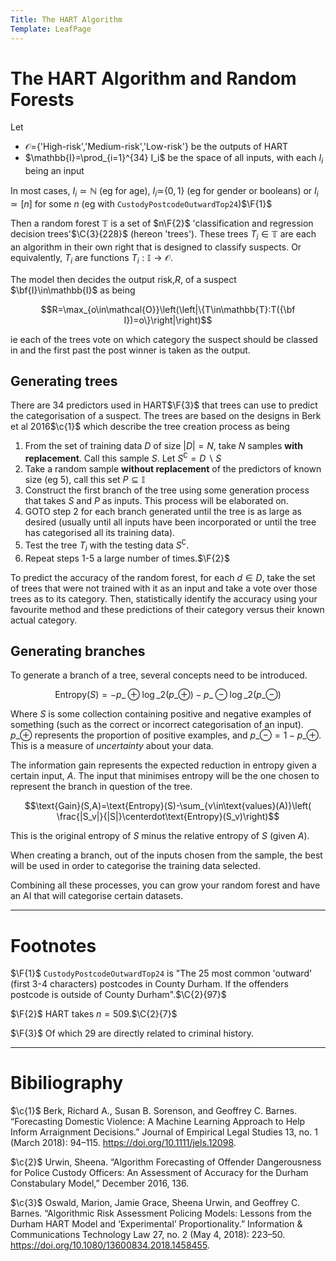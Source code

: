 ```yaml
---
Title: The HART Algorithm
Template: LeafPage
---
```


# The HART Algorithm and Random Forests
$\newcommand{\F}[1]{^{[\text{F}#1]}}$$\newcommand{\C}[2]{^{[#1\text{, p.#2}]}}$$\newcommand{\c}[1]{^{[#1]}}$$\newcommand{\Ci}[2]{^{[#1\text{, #2}]}}$

Let

* $\mathcal{O}=${'High-risk','Medium-risk','Low-risk'} be the outputs of HART
* $\mathbb{I}=\prod_{i=1}^{34} I_i$ be the space of all inputs, with each $I_i$ being an input

In most cases, $I_i\simeq\mathbb{N}$ (eg for age), $I_i\simeq${$0,1$} (eg for gender or booleans) or $I_i\simeq[n]$ for some $n$ (eg with ```CustodyPostcodeOutwardTop24```)$\F{1}$
 
Then a random forest $\mathbb{T}$ is a set of $n\F{2}$ 'classification and regression decision trees'$\C{3}{228}$ (hereon 'trees'). These trees $T_i\in\mathbb{T}$ are each an algorithm in their own right that is designed to classify suspects. Or equivalently,  $T_i$ are functions $T_i:\mathbb{I}\to\mathcal{O}$.

The model then decides the output risk,$R$, of a suspect $\bf{I}\in\mathbb{I}$ as being

$$R=\max_{o\in\mathcal{O}}\left(\left|\{T\in\mathbb{T}:T({\bf I})=o\}\right|\right)$$

ie each of the trees vote on which category the suspect should be classed in and the first past the post winner is taken as the output.

## Generating trees

There are 34 predictors used in HART$\F{3}$ that trees can use to predict the categorisation of a suspect. The trees are based on the designs in Berk et al 2016$\c{1}$ which describe the tree creation process as being

1. From the set of training data $D$ of size $|D|=N$, take $N$ samples **with replacement**. Call this sample $S$. Let $S^\complement=D\backslash S$
2. Take a random sample **without replacement** of the predictors of known size (eg 5), call this set $P\subseteq \mathbb{I}$
3. Construct the first branch of the tree using some generation process that takes $S$ and $P$ as inputs. This process will be elaborated on.
4. GOTO step 2 for each branch generated until the tree is as large as desired (usually until all inputs have been incorporated or until the tree has categorised all its training data).
5. Test the tree $T_i$ with the testing data $S^\complement$.
6. Repeat steps 1-5 a large number of times.$\F{2}$

To predict the accuracy of the random forest, for each $d\in D$, take the set of trees that were not trained with it as an input and take a vote over those trees as to its category. Then, statistically identify the accuracy using your favourite method and these predictions of their category versus their known actual category.

## Generating branches

To generate a branch of a tree, several concepts need to be introduced.

$$\text{Entropy}(S)=-p\_\oplus\log\_2(p\_\oplus)-p\_\ominus\log\_2(p\_\ominus)$$

Where $S$ is some collection containing positive and negative examples of something (such as the correct or incorrect categorisation of an input). $p\_\oplus$ represents the proportion of positive examples, and $p\_\ominus=1-p\_\oplus$. This is a measure of *uncertainty* about your data.

The information gain represents the expected reduction in entropy given a certain input, $A$. The input that minimises entropy will be the one chosen to represent the branch in question of the tree.

$$\text{Gain}(S,A)=\text{Entropy}(S)-\sum_{v\in\text{values}(A)}\left( \frac{|S_v|}{|S|}\centerdot\text{Entropy}(S_v)\right)$$

This is the original entropy of $S$ minus the relative entropy of $S$ (given $A$).

When creating a branch, out of the inputs chosen from the sample, the best will be used in order to categorise the training data selected.

Combining all these processes, you can grow your random forest and have an AI that will categorise certain datasets.

---

# Footnotes

$\F{1}$ ```CustodyPostcodeOutwardTop24``` is "The 25 most common 'outward' (first 3-4 characters) postcodes in County Durham. If the offenders postcode is outside of County Durham".$\C{2}{97}$

$\F{2}$ HART takes $n=509$.$\C{2}{7}$

$\F{3}$ Of which 29 are directly related to criminal history.

---

# Bibiliography

$\c{1}$ Berk, Richard A., Susan B. Sorenson, and Geoffrey C. Barnes. “Forecasting Domestic Violence: A Machine Learning Approach to Help Inform Arraignment Decisions.” Journal of Empirical Legal Studies 13, no. 1 (March 2018): 94–115. https://doi.org/10.1111/jels.12098.

$\c{2}$ Urwin, Sheena. “Algorithm Forecasting of Offender Dangerousness for Police Custody Officers: An Assessment of Accuracy for the Durham Constabulary Model,” December 2016, 136.

$\c{3}$ Oswald, Marion, Jamie Grace, Sheena Urwin, and Geoffrey C. Barnes. “Algorithmic Risk Assessment Policing Models: Lessons from the Durham HART Model and ‘Experimental’ Proportionality.” Information & Communications Technology Law 27, no. 2 (May 4, 2018): 223–50. https://doi.org/10.1080/13600834.2018.1458455.
